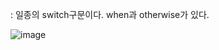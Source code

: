 : 일종의 switch구문이다. when과 otherwise가 있다.

![image](https://user-images.githubusercontent.com/108928206/189653181-43e48634-32cf-41bf-8db4-92fec61907f1.png)

